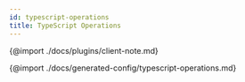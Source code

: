 ```yaml
---
id: typescript-operations
title: TypeScript Operations
---
```


{@import ./docs/plugins/client-note.md}

{@import ./docs/generated-config/typescript-operations.md}
